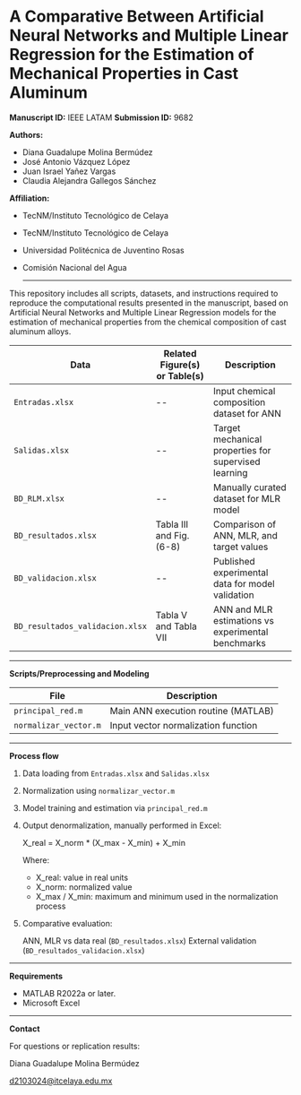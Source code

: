 # A Comparative Between Artificial Neural Networks and Multiple Linear Regression for the Estimation of Mechanical Properties in Cast Aluminum

**Manuscript ID:** IEEE LATAM **Submission ID:** 9682

**Authors:**

- Diana Guadalupe Molina Bermúdez
- José Antonio Vázquez López
- Juan Israel Yañez Vargas
- Claudia Alejandra Gallegos Sánchez

**Affiliation:**

- TecNM/Instituto Tecnológico de Celaya
- TecNM/Instituto Tecnológico de Celaya
- Universidad Politécnica de Juventino Rosas
- Comisión Nacional del Agua

  ---

This repository includes all scripts, datasets, and instructions required to reproduce the computational results presented in the manuscript, based on Artificial Neural
Networks and Multiple Linear Regression models for the estimation of mechanical properties from the chemical composition of cast aluminum alloys.

| Data | Related Figure(s) or Table(s) | Description |
|--------|-------------|-------------|
| `Entradas.xlsx` | -- | Input chemical composition dataset for ANN |
| `Salidas.xlsx` | -- | Target mechanical properties for supervised learning |
| `BD_RLM.xlsx` | -- | Manually curated dataset for MLR model |
| `BD_resultados.xlsx` | Tabla III and Fig. (6-8) | Comparison of ANN, MLR, and target values |
| `BD_validacion.xlsx` | -- | Published experimental data for model validation |
| `BD_resultados_validacion.xlsx` | Tabla V and Tabla VII | ANN and MLR estimations vs experimental benchmarks | 

---

**Scripts/Preprocessing and Modeling**

| File |  Description |
|--------|-------------|
| `principal_red.m` | Main ANN execution routine (MATLAB) |
| `normalizar_vector.m` | Input vector normalization function |

---

**Process flow**

1. Data loading from `Entradas.xlsx` and `Salidas.xlsx`
2. Normalization using `normalizar_vector.m`
3. Model training and estimation via `principal_red.m`
4. Output denormalization, manually performed in Excel:

	X_real = X_norm * (X_max - X_min) + X_min

	Where:
	- X_real: value in real units
	- X_norm: normalized value
	- X_max / X_min: maximum and minimum used in the normalization process

5. Comparative evaluation:

	ANN, MLR vs data real (`BD_resultados.xlsx`)
	External validation (`BD_resultados_validacion.xlsx`)

---

**Requirements**

- MATLAB R2022a or later.
- Microsoft Excel

---

**Contact**

For questions or replication results:

Diana Guadalupe Molina Bermúdez 

d2103024@itcelaya.edu.mx

